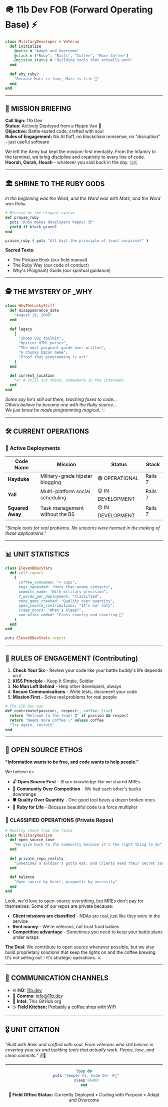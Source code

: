 # 🪖 11b Dev FOB (Forward Operating Base) ⚡

```ruby
class MilitaryDeveloper < Veteran
  def initialize
    @motto = "Adapt and Overcome"
    @stack = ["Ruby", "Rails", "Coffee", "More Coffee"]
    @mission_status = "Building tools that actually work"
  end
  
  def why_ruby?
    "Because Matz is love, Matz is life 💎"
  end
end
```

---

## 🎯 **MISSION BRIEFING**

**Call Sign:** 11b Dev  
**Status:** Actively Deployed from a Hippie Van 🚐  
**Objective:** Battle-tested code, crafted with soul  
**Rules of Engagement:** No AI fluff, no blockchain nonsense, no "disruption" - just useful software  

We left the Army but kept the mission-first mentality. From the Infantry to the terminal, we bring discipline and creativity to every line of code. **Hoorah, Oorah, Hooah** - whatever you said back in the day. 🇺🇸

---

## 🏛️ **SHRINE TO THE RUBY GODS**

*In the beginning was the Word, and the Word was with Matz, and the Word was Ruby.*

```ruby
# Blessed be the elegant syntax
def praise_ruby
  puts "Ruby makes developers happy! 😊"
  yield if block_given?
end

praise_ruby { puts "All hail the principle of least surprise!" }
```

**Sacred Texts:**
- The Pickaxe Book (our field manual)
- The Ruby Way (our code of conduct)
- Why's (Poignant) Guide (our spiritual guidance)

---

## 🕵️ **THE MYSTERY OF _WHY**

```ruby
class WhyTheLuckyStiff
  def disappearance_date
    "August 19, 2009"
  end
  
  def legacy
    [
      "Shoes GUI toolkit",
      "Hpricot HTML parser", 
      "The most poignant guide ever written",
      "A chunky bacon meme",
      "Proof that programming is art"
    ]
  end
  
  def current_location
    "∞" # Still out there, somewhere in the interwebs
  end
end
```

*Some say he's still out there, teaching foxes to code...*  
*Others believe he became one with the Ruby source...*  
*We just know he made programming magical.* ✨

---

## 🛠️ **CURRENT OPERATIONS**

### 🎯 **Active Deployments**

| Code Name | Mission | Status | Stack |
|-----------|---------|---------|--------|
| **Hayduke** | Military-grade hipster blogging | 🟢 OPERATIONAL | Rails 7 |
| **Yall** | Multi-platform social scheduling | 🟡 IN DEVELOPMENT | Rails 7 |
| **Squared Away** | Task management without the BS | 🟡 IN DEVELOPMENT | Rails 7 |

*"Simple tools for real problems. No unicorns were harmed in the making of these applications."*

---

## 📊 **UNIT STATISTICS**

```ruby
class ElevenBDevStats
  def self.report
    {
      coffee_consumed: "∞ cups",
      bugs_squashed: "More than enemy contacts",
      commits_made: "With military precision",
      f_words_per_deployment: "Classified",
      ruby_gems_created: "Quality over quantity",
      open_source_contributions: "It's our duty",
      sleep_hours: "What's sleep?",
      van_miles_coded: "Cross-country and counting 🚐"
    }
  end
end

puts ElevenBDevStats.report
```

---

## 🤝 **RULES OF ENGAGEMENT (Contributing)**

1. **Check Your Six** - Review your code like your battle buddy's life depends on it
2. **KISS Principle** - Keep It Simple, Soldier
3. **No Man Left Behind** - Help other developers, always
4. **Secure Communications** - Write tests, document your code
5. **Mission First** - Solve real problems for real people

```ruby
# The 11b Dev way
def contribute(passion:, respect:, coffee: true)
  return "Welcome to the team! 🎖️" if passion && respect
  return "Needs more coffee ☕" unless coffee
  "Try again, recruit"
end
```

---

## 🌟 **OPEN SOURCE ETHOS**

**"Information wants to be free, and code wants to help people."**

We believe in:
- 🔓 **Open Source First** - Share knowledge like we shared MREs
- 🤝 **Community Over Competition** - We had each other's backs downrange
- 🛡️ **Quality Over Quantity** - One good tool beats a dozen broken ones
- 💎 **Ruby for Life** - Because beautiful code is a force multiplier

### 🔐 **CLASSIFIED OPERATIONS (Private Repos)**

```ruby
# Reality check from the field
class MilitaryRealism
  def open_source_love
    "We give back to the community because it's the right thing to do"
  end
  
  def private_repo_reality
    "Sometimes a soldier's gotta eat, and clients need their secret sauce 🍝"
  end
  
  def balance
    "Open source by heart, pragmatic by necessity"
  end
end
```

Look, we'd love to open-source everything, but MREs don't pay for themselves. Some of our repos are private because:
- **Client missions are classified** - NDAs are real, just like they were in the service
- **Rent money** - We're veterans, not trust fund babies
- **Competitive advantage** - Sometimes you need to keep your battle plans under wraps

**The Deal:** We contribute to open source whenever possible, but we also build proprietary solutions that keep the lights on and the coffee brewing. It's not selling out - it's strategic operations. ⚔️

---

## 📡 **COMMUNICATION CHANNELS**

- 🌐 **HQ:** [11b.dev](https://11b.dev)
- 📧 **Comms:** info@11b.dev
- 🐙 **Intel:** This GitHub org
- ☕ **Field Kitchen:** Probably a coffee shop with WiFi

---

## 🎖️ **UNIT CITATION**

*"Built with Rails and crafted with soul. From veterans who still believe in covering your six and building tools that actually work. Peace, love, and clean commits."* ✌️🎸

---

<div align="center">

```ruby
loop do
  puts "Semper Fi, Code On! 🪖💎"
  sleep 86400
end
```

**🚐 Field Office Status:** Currently Deployed • Coding with Purpose • Adapt and Overcome

</div>